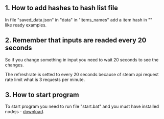 <h2>1. How to add hashes to hash list file</h2>
<p>In file "saved_data.json" in "data" in "items_names" add a item hash in "" like ready examples.</p>
<h2>2. Remember that inputs are readed every 20 seconds</h2>
<p>So if you change something in input you need to wait 20 seconds to see the changes.</p>
<p>The refreshrate is setted to every 20 seconds because of steam api request rate limit what is 3 requests per minute.</p>
<h2>3. How to start program</h2>
To start program you need to run file "start.bat" and you must have installed nodejs - <a target='_blank' href='https://nodejs.org/en/'>download</a>.
